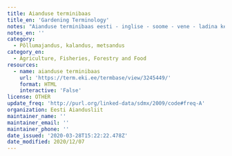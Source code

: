 ```yaml
---
title: Aianduse terminibaas
title_en: 'Gardening Terminology'
notes: "Aianduse terminibaas eesti - inglise - soome - vene - ladina keeles\r\nKokku vähemalt 5132 terminit"
notes_en: ''
category:
  - Põllumajandus, kalandus, metsandus
category_en:
  - Agriculture, Fisheries, Forestry and Food
resources:
  - name: aianduse terminibaas
    url: 'https://term.eki.ee/termbase/view/3245449/'
    format: HTML
    interactive: 'False'
license: OTHER
update_freq: 'http://purl.org/linked-data/sdmx/2009/code#freq-A'
organization: Eesti Aiandusliit
maintainer_name: ''
maintainer_email: ''
maintainer_phone: ''
date_issued: '2020-03-28T15:22:22.478Z'
date_modified: 2020/12/07
---
```

